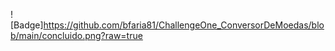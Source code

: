 ![Badge]https://github.com/bfaria81/ChallengeOne_ConversorDeMoedas/blob/main/concluido.png?raw=true
